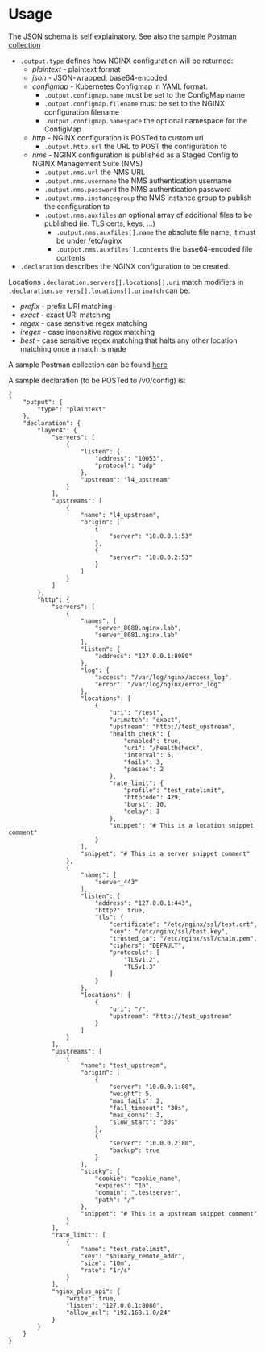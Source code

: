 # Usage

The JSON schema is self explainatory. See also the [sample Postman collection](/postman)

- `.output.type` defines how NGINX configuration will be returned:
  - *plaintext* - plaintext format
  - *json* - JSON-wrapped, base64-encoded
  - *configmap* - Kubernetes Configmap in YAML format.
    - `.output.configmap.name` must be set to the ConfigMap name
    - `.output.configmap.filename` must be set to the NGINX configuration filename
    - `.output.configmap.namespace` the optional namespace for the ConfigMap
  - *http* - NGINX configuration is POSTed to custom url
    - `.output.http.url` the URL to POST the configuration to
  - *nms* - NGINX configuration is published as a Staged Config to NGINX Management Suite (NMS)
    - `.output.nms.url` the NMS URL
    - `.output.nms.username` the NMS authentication username
    - `.output.nms.password` the NMS authentication password
    - `.output.nms.instancegroup` the NMS instance group to publish the configuration to
    - `.output.nms.auxfiles` an optional array of additional files to be published (ie. TLS certs, keys, ...)
      - `.output.nms.auxfiles[].name` the absolute file name, it must be under /etc/nginx
      - `.output.nms.auxfiles[].contents` the base64-encoded file contents
- `.declaration` describes the NGINX configuration to be created.

Locations `.declaration.servers[].locations[].uri` match modifiers in `.declaration.servers[].locations[].urimatch` can be:

- *prefix* - prefix URI matching
- *exact* - exact URI matching
- *regex* - case sensitive regex matching
- *iregex* - case insensitive regex matching
- *best* - case sensitive regex matching that halts any other location matching once a match is made

A sample Postman collection can be found [here](/postman)

A sample declaration (to be POSTed to /v0/config) is:

```
{
    "output": {
        "type": "plaintext"
    },
    "declaration": {
        "layer4": {
            "servers": [
                {
                    "listen": {
                        "address": "10053",
                        "protocol": "udp"
                    },
                    "upstream": "l4_upstream"
                }
            ],
            "upstreams": [
                {
                    "name": "l4_upstream",
                    "origin": [
                        {
                            "server": "10.0.0.1:53"
                        },
                        {
                            "server": "10.0.0.2:53"
                        }
                    ]
                }
            ]
        },
        "http": {
            "servers": [
                {
                    "names": [
                        "server_8080.nginx.lab",
                        "server_8081.nginx.lab"
                    ],
                    "listen": {
                        "address": "127.0.0.1:8080"
                    },
                    "log": {
                        "access": "/var/log/nginx/access_log",
                        "error": "/var/log/nginx/error_log"
                    },
                    "locations": [
                        {
                            "uri": "/test",
                            "urimatch": "exact",
                            "upstream": "http://test_upstream",
                            "health_check": {
                                "enabled": true,
                                "uri": "/healthcheck",
                                "interval": 5,
                                "fails": 3,
                                "passes": 2
                            },
                            "rate_limit": {
                                "profile": "test_ratelimit",
                                "httpcode": 429,
                                "burst": 10,
                                "delay": 3
                            },
                            "snippet": "# This is a location snippet comment"
                        }
                    ],
                    "snippet": "# This is a server snippet comment"
                },
                {
                    "names": [
                        "server_443"
                    ],
                    "listen": {
                        "address": "127.0.0.1:443",
                        "http2": true,
                        "tls": {
                            "certificate": "/etc/nginx/ssl/test.crt",
                            "key": "/etc/nginx/ssl/test.key",
                            "trusted_ca": "/etc/nginx/ssl/chain.pem",
                            "ciphers": "DEFAULT",
                            "protocols": [
                                "TLSv1.2",
                                "TLSv1.3"
                            ]
                        }
                    },
                    "locations": [
                        {
                            "uri": "/",
                            "upstream": "http://test_upstream"
                        }
                    ]
                }
            ],
            "upstreams": [
                {
                    "name": "test_upstream",
                    "origin": [
                        {
                            "server": "10.0.0.1:80",
                            "weight": 5,
                            "max_fails": 2,
                            "fail_timeout": "30s",
                            "max_conns": 3,
                            "slow_start": "30s"
                        },
                        {
                            "server": "10.0.0.2:80",
                            "backup": true
                        }
                    ],
                    "sticky": {
                        "cookie": "cookie_name",
                        "expires": "1h",
                        "domain": ".testserver",
                        "path": "/"
                    },
                    "snippet": "# This is a upstream snippet comment"
                }
            ],
            "rate_limit": [
                {
                    "name": "test_ratelimit",
                    "key": "$binary_remote_addr",
                    "size": "10m",
                    "rate": "1r/s"
                }
            ],
            "nginx_plus_api": {
                "write": true,
                "listen": "127.0.0.1:8080",
                "allow_acl": "192.168.1.0/24"
            }
        }
    }
}
```
